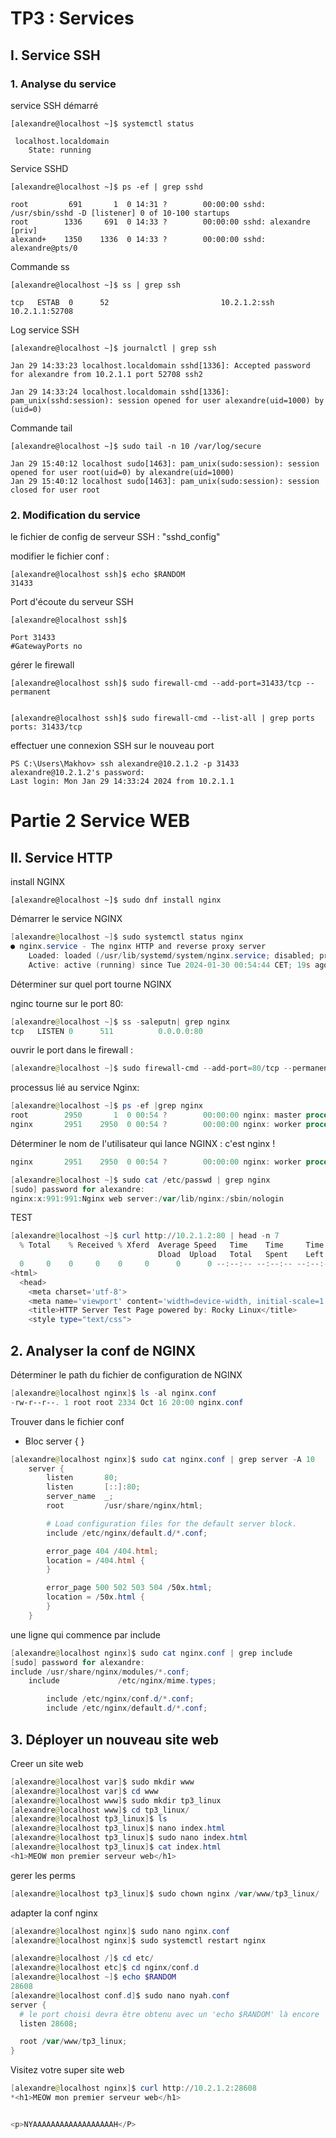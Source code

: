  # TP3 : Services
 ## I. Service SSH
 ### 1. Analyse du service

service SSH démarré 
```
[alexandre@localhost ~]$ systemctl status

 localhost.localdomain
    State: running
```

Service SSHD
```
[alexandre@localhost ~]$ ps -ef | grep sshd

root         691       1  0 14:31 ?        00:00:00 sshd: /usr/sbin/sshd -D [listener] 0 of 10-100 startups
root        1336     691  0 14:33 ?        00:00:00 sshd: alexandre [priv]
alexand+    1350    1336  0 14:33 ?        00:00:00 sshd: alexandre@pts/0
```

Commande ss 
```
[alexandre@localhost ~]$ ss | grep ssh

tcp   ESTAB  0      52                         10.2.1.2:ssh           10.2.1.1:52708
```

Log service SSH
```
[alexandre@localhost ~]$ journalctl | grep ssh

Jan 29 14:33:23 localhost.localdomain sshd[1336]: Accepted password for alexandre from 10.2.1.1 port 52708 ssh2

Jan 29 14:33:24 localhost.localdomain sshd[1336]: pam_unix(sshd:session): session opened for user alexandre(uid=1000) by (uid=0)
```

Commande tail 
```
[alexandre@localhost ~]$ sudo tail -n 10 /var/log/secure

Jan 29 15:40:12 localhost sudo[1463]: pam_unix(sudo:session): session opened for user root(uid=0) by alexandre(uid=1000)
Jan 29 15:40:12 localhost sudo[1463]: pam_unix(sudo:session): session closed for user root
```

### 2. Modification du service

le fichier de config de serveur SSH : "sshd_config"

modifier le fichier conf :
```
[alexandre@localhost ssh]$ echo $RANDOM
31433
```

Port d'écoute du serveur SSH
```
[alexandre@localhost ssh]$ 

Port 31433
#GatewayPorts no
```

gérer le firewall 
```
[alexandre@localhost ssh]$ sudo firewall-cmd --add-port=31433/tcp --permanent


[alexandre@localhost ssh]$ sudo firewall-cmd --list-all | grep ports
ports: 31433/tcp
```

effectuer une connexion SSH  sur le nouveau port 
```
PS C:\Users\Makhov> ssh alexandre@10.2.1.2 -p 31433
alexandre@10.2.1.2's password:
Last login: Mon Jan 29 14:33:24 2024 from 10.2.1.1
```


# Partie 2 Service WEB 

## II. Service HTTP

install NGINX
```
[alexandre@localhost ~]$ sudo dnf install nginx
```

 Démarrer le service NGINX
 ```powershell
 [alexandre@localhost ~]$ sudo systemctl status nginx
● nginx.service - The nginx HTTP and reverse proxy server
     Loaded: loaded (/usr/lib/systemd/system/nginx.service; disabled; prese>
     Active: active (running) since Tue 2024-01-30 00:54:44 CET; 19s ago
 ```

  Déterminer sur quel port tourne NGINX

  nginc tourne sur le port 80:
  ```powershell
[alexandre@localhost ~]$ ss -saleputn| grep nginx
tcp   LISTEN 0      511          0.0.0.0:80   
  ```
ouvrir le port dans le firewall :
```powershell
[alexandre@localhost ~]$ sudo firewall-cmd --add-port=80/tcp --permanent
```

processus lié au service Nginx:
```powershell
[alexandre@localhost ~]$ ps -ef |grep nginx
root        2950       1  0 00:54 ?        00:00:00 nginx: master process /usr/sbin/nginx
nginx       2951    2950  0 00:54 ?        00:00:00 nginx: worker process
```

Déterminer le nom de l'utilisateur qui lance NGINX : c'est nginx !
```powershell
nginx       2951    2950  0 00:54 ?        00:00:00 nginx: worker process

[alexandre@localhost ~]$ sudo cat /etc/passwd | grep nginx
[sudo] password for alexandre:
nginx:x:991:991:Nginx web server:/var/lib/nginx:/sbin/nologin
```

TEST
```powershell
[alexandre@localhost ~]$ curl http://10.2.1.2:80 | head -n 7
  % Total    % Received % Xferd  Average Speed   Time    Time     Time  Current
                                 Dload  Upload   Total   Spent    Left  Speed
  0     0    0     0    0     0      0      0 --:--:-- --:--:-- --:--:--     0<!doctype html>
<html>
  <head>
    <meta charset='utf-8'>
    <meta name='viewport' content='width=device-width, initial-scale=1'>
    <title>HTTP Server Test Page powered by: Rocky Linux</title>
    <style type="text/css">
```

## 2. Analyser la conf de NGINX

 Déterminer le path du fichier de configuration de NGINX
 ```powershell 
 [alexandre@localhost nginx]$ ls -al nginx.conf
-rw-r--r--. 1 root root 2334 Oct 16 20:00 nginx.conf
 ```

Trouver dans le fichier conf

- Bloc server { }
```powershell
[alexandre@localhost nginx]$ sudo cat nginx.conf | grep server -A 10
    server {
        listen       80;
        listen       [::]:80;
        server_name  _;
        root         /usr/share/nginx/html;

        # Load configuration files for the default server block.
        include /etc/nginx/default.d/*.conf;

        error_page 404 /404.html;
        location = /404.html {
        }

        error_page 500 502 503 504 /50x.html;
        location = /50x.html {
        }
    }
```

une ligne qui commence par include
```powershell
[alexandre@localhost nginx]$ sudo cat nginx.conf | grep include
[sudo] password for alexandre:
include /usr/share/nginx/modules/*.conf;
    include             /etc/nginx/mime.types;

        include /etc/nginx/conf.d/*.conf;
        include /etc/nginx/default.d/*.conf;
```

## 3. Déployer un nouveau site web

Creer un site web 
```powershell
[alexandre@localhost var]$ sudo mkdir www
[alexandre@localhost var]$ cd www
[alexandre@localhost www]$ sudo mkdir tp3_linux
[alexandre@localhost www]$ cd tp3_linux/
[alexandre@localhost tp3_linux]$ ls
[alexandre@localhost tp3_linux]$ nano index.html
[alexandre@localhost tp3_linux]$ sudo nano index.html
[alexandre@localhost tp3_linux]$ cat index.html
<h1>MEOW mon premier serveur web</h1>
```



gerer les perms
```powershell
[alexandre@localhost tp3_linux]$ sudo chown nginx /var/www/tp3_linux/
```

adapter la conf nginx
```powershell
[alexandre@localhost nginx]$ sudo nano nginx.conf
[alexandre@localhost nginx]$ sudo systemctl restart nginx

[alexandre@localhost /]$ cd etc/
[alexandre@localhost etc]$ cd nginx/conf.d
[alexandre@localhost ~]$ echo $RANDOM
28608
[alexandre@localhost conf.d]$ sudo nano nyah.conf
server {
  # le port choisi devra être obtenu avec un 'echo $RANDOM' là encore
  listen 28608;

  root /var/www/tp3_linux;
}
```

Visitez votre super site web
```powershell
[alexandre@localhost nginx]$ curl http://10.2.1.2:28608
*<h1>MEOW mon premier serveur web</h1>


<p>NYAAAAAAAAAAAAAAAAAAH</P>
```

